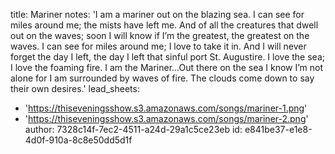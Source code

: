 title: Mariner
notes: 'I am a mariner out on the blazing sea. I can see for miles around me; the mists have left me. And of all the creatures that dwell out on the waves; soon I will know if I’m the greatest, the greatest on the waves. I can see for miles around me; I love to take it in. And I will never forget the day I left, the day I left that sinful port St. Augustire. I love the sea; I love the foaming fire. I am the Mariner…Out there on the sea I know I’m not alone for I am surrounded by waves of fire. The clouds come down to say their own desires.'
lead_sheets:
  - 'https://thiseveningsshow.s3.amazonaws.com/songs/mariner-1.png'
  - 'https://thiseveningsshow.s3.amazonaws.com/songs/mariner-2.png'
author: 7328c14f-7ec2-4511-a24d-29a1c5ce23eb
id: e841be37-e1e8-4d0f-910a-8c8e50dd5d1f

